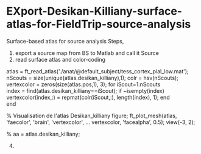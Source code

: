 # EXport-Desikan-Killiany-surface-atlas-for-FieldTrip-source-analysis
Surface-based atlas for source analysis
Steps, 

1) export a source map from BS to Matlab and call it Source
2) read surface atlas and color-coding

atlas = ft_read_atlas('./anat/@default_subject/tess_cortex_pial_low.mat');
nScouts = size(unique(atlas.desikan_killiany),1);
colr = hsv(nScouts); 
vertexcolor = zeros(size(atlas.pos,1), 3);
for iScout=1:nScouts       
   index = find(atlas.desikan_killiany==iScout);
   if ~isempty(index) 
      vertexcolor(index,:) = repmat(colr(iScout,:),  length(index), 1);
   end      
end    

% Visualisation de l'atlas Desikan_killiany
figure;
ft_plot_mesh(atlas, 'faecolor', 'brain',  'vertexcolor', ...
vertexcolor, 'facealpha', 0.5);
view(-3, 2);

% aa = atlas.desikan_killiany;

4)  

